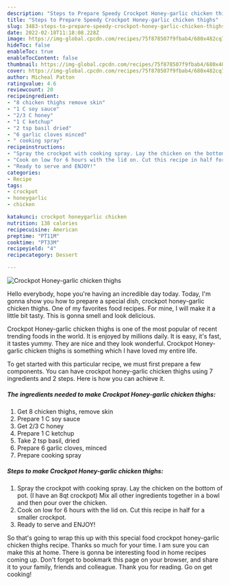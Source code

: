 ```yaml
---
description: "Steps to Prepare Speedy Crockpot Honey-garlic chicken thighs"
title: "Steps to Prepare Speedy Crockpot Honey-garlic chicken thighs"
slug: 3483-steps-to-prepare-speedy-crockpot-honey-garlic-chicken-thighs
date: 2022-02-18T11:18:08.228Z
image: https://img-global.cpcdn.com/recipes/75f878507f9fbab4/680x482cq70/crockpot-honey-garlic-chicken-thighs-recipe-main-photo.jpg
hideToc: false
enableToc: true
enableTocContent: false
thumbnail: https://img-global.cpcdn.com/recipes/75f878507f9fbab4/680x482cq70/crockpot-honey-garlic-chicken-thighs-recipe-main-photo.jpg
cover: https://img-global.cpcdn.com/recipes/75f878507f9fbab4/680x482cq70/crockpot-honey-garlic-chicken-thighs-recipe-main-photo.jpg
author: Micheal Patton
ratingvalue: 4.6
reviewcount: 20
recipeingredient:
- "8 chicken thighs remove skin"
- "1 C soy sauce"
- "2/3 C honey"
- "1 C ketchup"
- "2 tsp basil dried"
- "6 garlic cloves minced"
- " cooking spray"
recipeinstructions:
- "Spray the crockpot with cooking spray. Lay the chicken on the bottom of pot. (I have an 8qt crockpot) Mix all other ingredients together in a bowl and then pour over the chicken."
- "Cook on low for 6 hours with the lid on. Cut this recipe in half for a smaller crockpot."
- "Ready to serve and ENJOY!"
categories:
- Recipe
tags:
- crockpot
- honeygarlic
- chicken

katakunci: crockpot honeygarlic chicken 
nutrition: 138 calories
recipecuisine: American
preptime: "PT11M"
cooktime: "PT33M"
recipeyield: "4"
recipecategory: Dessert

---
```



![Crockpot Honey-garlic chicken thighs](https://img-global.cpcdn.com/recipes/75f878507f9fbab4/680x482cq70/crockpot-honey-garlic-chicken-thighs-recipe-main-photo.jpg)

Hello everybody, hope you're having an incredible day today. Today, I'm gonna show you how to prepare a special dish, crockpot honey-garlic chicken thighs. One of my favorites food recipes. For mine, I will make it a little bit tasty. This is gonna smell and look delicious.



Crockpot Honey-garlic chicken thighs is one of the most popular of recent trending foods in the world. It is enjoyed by millions daily. It is easy, it's fast, it tastes yummy. They are nice and they look wonderful. Crockpot Honey-garlic chicken thighs is something which I have loved my entire life.


To get started with this particular recipe, we must first prepare a few components. You can have crockpot honey-garlic chicken thighs using 7 ingredients and 2 steps. Here is how you can achieve it.

<!--inarticleads1-->

##### The ingredients needed to make Crockpot Honey-garlic chicken thighs:

1. Get 8 chicken thighs, remove skin
1. Prepare 1 C soy sauce
1. Get 2/3 C honey
1. Prepare 1 C ketchup
1. Take 2 tsp basil, dried
1. Prepare 6 garlic cloves, minced
1. Prepare  cooking spray




<!--inarticleads2-->

##### Steps to make Crockpot Honey-garlic chicken thighs:

1. Spray the crockpot with cooking spray. Lay the chicken on the bottom of pot. (I have an 8qt crockpot) Mix all other ingredients together in a bowl and then pour over the chicken.
1. Cook on low for 6 hours with the lid on. Cut this recipe in half for a smaller crockpot.
1. Ready to serve and ENJOY!



So that's going to wrap this up with this special food crockpot honey-garlic chicken thighs recipe. Thanks so much for your time. I am sure you can make this at home. There is gonna be interesting food in home recipes coming up. Don't forget to bookmark this page on your browser, and share it to your family, friends and colleague. Thank you for reading. Go on get cooking!
